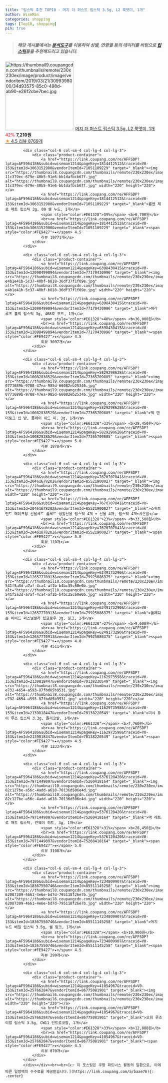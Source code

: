 ```yaml
---
title: "립스틱 추천 TOP10 - 머지 더 퍼스트 립스틱 3.5g, L2 룩앳미, 1개"
author: WiseMan
categories: shopping
tags: [Top10, shopping]
pin: true
---
```


> ##### 해당 게시물에서는 [**분석도구**](https://itemscout.io/)를 이용하여 **성별**, **연령별** 등의 데이터를 바탕으로 [**립스틱**](https://link.coupang.com/a/baae76)들을 추천해드리고 있습니다.
<div class="container"><div class="row">
            <div class="col-6 col-sm-4 col-lg-4 col-lg-3">
                <div class="product-container">
                    <a href="https://link.coupang.com/re/AFFSDP?lptag=AF5964186&subid=wiseman1214&pageKey=15391154&traceid=V0-153&itemId=63327198&vendorItemId=3099398000" target="_blank"><img src="https://thumbnail9.coupangcdn.com/thumbnails/remote/230x230ex/image/product/image/vendoritem/2019/03/21/3099398000/34d93575-85c0-498d-ab90-e2612cbe7bec.jpg" alt="https://thumbnail9.coupangcdn.com/thumbnails/remote/230x230ex/image/product/image/vendoritem/2019/03/21/3099398000/34d93575-85c0-498d-ab90-e2612cbe7bec.jpg" width="220" height="220"></a>
                    <a href="https://link.coupang.com/re/AFFSDP?lptag=AF5964186&subid=wiseman1214&pageKey=15391154&traceid=V0-153&itemId=63327198&vendorItemId=3099398000" target="_blank">머지 더 퍼스트 립스틱 3.5g, L2 룩앳미, 1개</a>
                    <span style="color:#E61328">42%</span> <b>7,210원</b>
                    <br><a href="https://link.coupang.com/re/AFFSDP?lptag=AF5964186&subid=wiseman1214&pageKey=15391154&traceid=V0-153&itemId=63327198&vendorItemId=3099398000" target="_blank"><span style="color:#FE9427">★</span> 4.5
                    리뷰 8769개</a>
                </div>
            </div>
            
            <div class="col-6 col-sm-4 col-lg-4 col-lg-3">
                <div class="product-container">
                    <a href="https://link.coupang.com/re/AFFSDP?lptag=AF5964186&subid=wiseman1214&pageKey=1814412512&traceid=V0-153&itemId=3063152900&vendorItemId=71051109229" target="_blank"><img src="https://thumbnail8.coupangcdn.com/thumbnails/remote/230x230ex/image/retail/images/3656861912100222-11c379ec-679e-40b5-91e6-bb1dafbcb67f.jpg" alt="https://thumbnail8.coupangcdn.com/thumbnails/remote/230x230ex/image/retail/images/3656861912100222-11c379ec-679e-40b5-91e6-bb1dafbcb67f.jpg" width="220" height="220"></a>
                    <a href="https://link.coupang.com/re/AFFSDP?lptag=AF5964186&subid=wiseman1214&pageKey=1814412512&traceid=V0-153&itemId=3063152900&vendorItemId=71051109229" target="_blank">롬앤 제로 매트 립스틱 3g, 09 쉘 누드, 1개</a>
                    <span style="color:#E61328">39%</span> <b>6,700원</b>
                    <br><a href="https://link.coupang.com/re/AFFSDP?lptag=AF5964186&subid=wiseman1214&pageKey=1814412512&traceid=V0-153&itemId=3063152900&vendorItemId=71051109229" target="_blank"><span style="color:#FE9427">★</span> 4.5
                    리뷰 19771개</a>
                </div>
            </div>
            
            <div class="col-6 col-sm-4 col-lg-4 col-lg-3">
                <div class="product-container">
                    <a href="https://link.coupang.com/re/AFFSDP?lptag=AF5964186&subid=wiseman1214&pageKey=6398430415&traceid=V0-153&itemId=12098499094&vendorItemId=77170430996" target="_blank"><img src="https://thumbnail8.coupangcdn.com/thumbnails/remote/230x230ex/image/retail/images/2613050084222346-e4b1e41b-5c37-40bf-b818-36df37f1f09e.jpg" alt="https://thumbnail8.coupangcdn.com/thumbnails/remote/230x230ex/image/retail/images/2613050084222346-e4b1e41b-5c37-40bf-b818-36df37f1f09e.jpg" width="220" height="220"></a>
                    <a href="https://link.coupang.com/re/AFFSDP?lptag=AF5964186&subid=wiseman1214&pageKey=6398430415&traceid=V0-153&itemId=12098499094&vendorItemId=77170430996" target="_blank">헤라 루즈 홀릭 립스틱 3g, 468호 모드, 1개</a>
                    <span style="color:#E61328">40%</span> <b>36,000원</b>
                    <br><a href="https://link.coupang.com/re/AFFSDP?lptag=AF5964186&subid=wiseman1214&pageKey=6398430415&traceid=V0-153&itemId=12098499094&vendorItemId=77170430996" target="_blank"><span style="color:#FE9427">★</span> 4.5
                    리뷰 3097개</a>
                </div>
            </div>
            
            <div class="col-6 col-sm-4 col-lg-4 col-lg-3">
                <div class="product-container">
                    <a href="https://link.coupang.com/re/AFFSDP?lptag=AF5964186&subid=wiseman1214&pageKey=5829298628&traceid=V0-153&itemId=10082838529&vendorItemId=77365709885" target="_blank"><img src="https://thumbnail9.coupangcdn.com/thumbnails/remote/230x230ex/image/retail/images/3923322404533736-0771689b-9788-47ea-985d-66082eb25346.jpg" alt="https://thumbnail9.coupangcdn.com/thumbnails/remote/230x230ex/image/retail/images/3923322404533736-0771689b-9788-47ea-985d-66082eb25346.jpg" width="220" height="220"></a>
                    <a href="https://link.coupang.com/re/AFFSDP?lptag=AF5964186&subid=wiseman1214&pageKey=5829298628&traceid=V0-153&itemId=10082838529&vendorItemId=77365709885" target="_blank">맥 텐더토크 립 밤, 플레이 위드 미, 3g, 1개</a>
                    <span style="color:#E61328">33%</span> <b>28,450원</b>
                    <br><a href="https://link.coupang.com/re/AFFSDP?lptag=AF5964186&subid=wiseman1214&pageKey=5829298628&traceid=V0-153&itemId=10082838529&vendorItemId=77365709885" target="_blank"><span style="color:#FE9427">★</span> 5.0
                    리뷰 1878개</a>
                </div>
            </div>
            
            <div class="col-6 col-sm-4 col-lg-4 col-lg-3">
                <div class="product-container">
                    <a href="https://link.coupang.com/re/AFFSDP?lptag=AF5964186&subid=wiseman1214&pageKey=7670707841&traceid=V0-153&itemId=20461678202&vendorItemId=85521900027" target="_blank"><img src="https://thumbnail9.coupangcdn.com/thumbnails/remote/230x230ex/image/vendor_inventory/400c/3c914fe8a9b0d563c501210cd6f929a1570420f751fd2a91eeb1acf664d5.jpg" alt="https://thumbnail9.coupangcdn.com/thumbnails/remote/230x230ex/image/vendor_inventory/400c/3c914fe8a9b0d563c501210cd6f929a1570420f751fd2a91eeb1acf664d5.jpg" width="220" height="220"></a>
                    <a href="https://link.coupang.com/re/AFFSDP?lptag=AF5964186&subid=wiseman1214&pageKey=7670707841&traceid=V0-153&itemId=20461678202&vendorItemId=85521900027" target="_blank">스위트민트 메이크업 선물세트 풀세트 생일선물 립스틱 4개 + 선물 4개, 립스틱 4개+사은품</a>
                    <span style="color:#E61328">23%</span> <b>33,500원</b>
                    <br><a href="https://link.coupang.com/re/AFFSDP?lptag=AF5964186&subid=wiseman1214&pageKey=7670707841&traceid=V0-153&itemId=20461678202&vendorItemId=85521900027" target="_blank"><span style="color:#FE9427">★</span> 5.0
                    리뷰 110개</a>
                </div>
            </div>
            
            <div class="col-6 col-sm-4 col-lg-4 col-lg-3">
                <div class="product-container">
                    <a href="https://link.coupang.com/re/AFFSDP?lptag=AF5964186&subid=wiseman1214&pageKey=6249173290&traceid=V0-153&itemId=12657770913&vendorItemId=79925086375" target="_blank"><img src="https://thumbnail10.coupangcdn.com/thumbnails/remote/230x230ex/image/retail/images/9596992683713050-541f5a3d-a7af-4ca4-af1b-b4bc35c60e0b.jpg" alt="https://thumbnail10.coupangcdn.com/thumbnails/remote/230x230ex/image/retail/images/9596992683713050-541f5a3d-a7af-4ca4-af1b-b4bc35c60e0b.jpg" width="220" height="220"></a>
                    <a href="https://link.coupang.com/re/AFFSDP?lptag=AF5964186&subid=wiseman1214&pageKey=6249173290&traceid=V0-153&itemId=12657770913&vendorItemId=79925086375" target="_blank">폴메디슨 비비드 퍼스널컬러 립글로우 3g, 핑크, 1개</a>
                    <span style="color:#E61328">27%</span> <b>9,600원</b>
                    <br><a href="https://link.coupang.com/re/AFFSDP?lptag=AF5964186&subid=wiseman1214&pageKey=6249173290&traceid=V0-153&itemId=12657770913&vendorItemId=79925086375" target="_blank"><span style="color:#FE9427">★</span> 4.0
                    리뷰 4511개</a>
                </div>
            </div>
            
            <div class="col-6 col-sm-4 col-lg-4 col-lg-3">
                <div class="product-container">
                    <a href="https://link.coupang.com/re/AFFSDP?lptag=AF5964186&subid=wiseman1214&pageKey=1162973598&traceid=V0-153&itemId=2139818447&vendorItemId=70138220549" target="_blank"><img src="https://thumbnail8.coupangcdn.com/thumbnails/remote/230x230ex/image/retail/images/2020/01/08/19/0/8f71f2f1-e732-4654-a593-87fbd85b9531.jpg" alt="https://thumbnail8.coupangcdn.com/thumbnails/remote/230x230ex/image/retail/images/2020/01/08/19/0/8f71f2f1-e732-4654-a593-87fbd85b9531.jpg" width="220" height="220"></a>
                    <a href="https://link.coupang.com/re/AFFSDP?lptag=AF5964186&subid=wiseman1214&pageKey=1162973598&traceid=V0-153&itemId=2139818447&vendorItemId=70138220549" target="_blank">미샤 듀이 루즈 립스틱 3.3g, 돌리코랄, 1개</a>
                    <span style="color:#E61328"></span> <b>7,760원</b>
                    <br><a href="https://link.coupang.com/re/AFFSDP?lptag=AF5964186&subid=wiseman1214&pageKey=1162973598&traceid=V0-153&itemId=2139818447&vendorItemId=70138220549" target="_blank"><span style="color:#FE9427">★</span> 4.5
                    리뷰 1233개</a>
                </div>
            </div>
            
            <div class="col-6 col-sm-4 col-lg-4 col-lg-3">
                <div class="product-container">
                    <a href="https://link.coupang.com/re/AFFSDP?lptag=AF5964186&subid=wiseman1214&pageKey=5376120420&traceid=V0-153&itemId=7971449097&vendorItemId=75260418164" target="_blank"><img src="https://thumbnail10.coupangcdn.com/thumbnails/remote/230x230ex/image/retail/images/1194282403575962-82c127be-a56c-4add-a618-70136d506e4d.jpg" alt="https://thumbnail10.coupangcdn.com/thumbnails/remote/230x230ex/image/retail/images/1194282403575962-82c127be-a56c-4add-a618-70136d506e4d.jpg" width="220" height="220"></a>
                    <a href="https://link.coupang.com/re/AFFSDP?lptag=AF5964186&subid=wiseman1214&pageKey=5376120420&traceid=V0-153&itemId=7971449097&vendorItemId=75260418164" target="_blank">맥 레트로 매트 립스틱, 런웨이 히트, 3g, 1개</a>
                    <span style="color:#E61328">31%</span> <b>28,450원</b>
                    <br><a href="https://link.coupang.com/re/AFFSDP?lptag=AF5964186&subid=wiseman1214&pageKey=5376120420&traceid=V0-153&itemId=7971449097&vendorItemId=75260418164" target="_blank"><span style="color:#FE9427">★</span> 5.0
                    리뷰 3108개</a>
                </div>
            </div>
            
            <div class="col-6 col-sm-4 col-lg-4 col-lg-3">
                <div class="product-container">
                    <a href="https://link.coupang.com/re/AFFSDP?lptag=AF5964186&subid=wiseman1214&pageKey=7234809907&traceid=V0-153&itemId=18367550746&vendorItemId=85511145258" target="_blank"><img src="https://thumbnail8.coupangcdn.com/thumbnails/remote/230x230ex/image/retail/images/8932959541508450-62087309-4661-4e6e-bd7d-795118f26e7b.jpg" alt="https://thumbnail8.coupangcdn.com/thumbnails/remote/230x230ex/image/retail/images/8932959541508450-62087309-4661-4e6e-bd7d-795118f26e7b.jpg" width="220" height="220"></a>
                    <a href="https://link.coupang.com/re/AFFSDP?lptag=AF5964186&subid=wiseman1214&pageKey=7234809907&traceid=V0-153&itemId=18367550746&vendorItemId=85511145258" target="_blank">머지 누드 베일 립스틱 3.5g, 쉘 핑크, 1개</a>
                    <span style="color:#E61328"></span> <b>10,900원</b>
                    <br><a href="https://link.coupang.com/re/AFFSDP?lptag=AF5964186&subid=wiseman1214&pageKey=7234809907&traceid=V0-153&itemId=18367550746&vendorItemId=85511145258" target="_blank"><span style="color:#FE9427">★</span> 4.5
                    리뷰 299개</a>
                </div>
            </div>
            
            <div class="col-6 col-sm-4 col-lg-4 col-lg-3">
                <div class="product-container">
                    <a href="https://link.coupang.com/re/AFFSDP?lptag=AF5964186&subid=wiseman1214&pageKey=41054967&traceid=V0-153&itemId=257662847&vendorItemId=86775081901" target="_blank"><img src="https://thumbnail6.coupangcdn.com/thumbnails/remote/230x230ex/image/vendor_inventory/7636/dc156a098c6e5c1d8cc544e330975996ab5a5ef4b92627072b81143d02a9.jpg" alt="https://thumbnail6.coupangcdn.com/thumbnails/remote/230x230ex/image/vendor_inventory/7636/dc156a098c6e5c1d8cc544e330975996ab5a5ef4b92627072b81143d02a9.jpg" width="220" height="220"></a>
                    <a href="https://link.coupang.com/re/AFFSDP?lptag=AF5964186&subid=wiseman1214&pageKey=41054967&traceid=V0-153&itemId=257662847&vendorItemId=86775081901" target="_blank">오휘 루즈 리얼 립스틱 3.5g, CW11 인트로코랄, 1개</a>
                    <span style="color:#E61328">33%</span> <b>12,880원</b>
                    <br><a href="https://link.coupang.com/re/AFFSDP?lptag=AF5964186&subid=wiseman1214&pageKey=41054967&traceid=V0-153&itemId=257662847&vendorItemId=86775081901" target="_blank"><span style="color:#FE9427">★</span> 4.5
                    리뷰 870개</a>
                </div>
            </div>
            </div></div><br><br>[👉 이 포스팅은 쿠팡 파트너스 활동의 일환으로, 이에 따른 일정액의 수수료를 제공받습니다.](https://link.coupang.com/a/baae76){: .center}